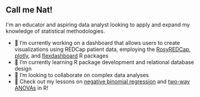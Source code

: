 ## Call me Nat!

I'm an educator and aspiring data analyst looking to apply and expand my knowledge of statistical methodologies.
- 🔭 I’m currently working on a dashboard that allows users to create visualizations using REDCap patient data, employing the [RosyREDCap](https://github.com/brandonerose/RosyREDCap), [plotly](https://plotly.com/r/), and [flexdashboard](https://cran.r-project.org/web/packages/flexdashboard/index.html) R packages
- 🌱 I’m currently learning R package development and relational database design
- 👯 I’m looking to collaborate on complex data analyses
- 🍎 Check out my lessons on [negative binomial regression](https://gabriel.quarto.pub/an-r-cookbook-for-public-health/lessons/05_glm_negative_binomial.html) and [two-way ANOVAs](https://gabriel.quarto.pub/an-r-cookbook-for-public-health/lessons/04_anova_two_way.html) in R!


